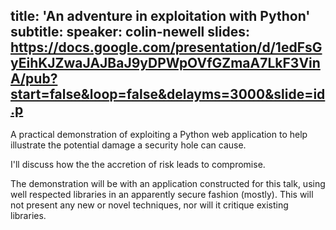 title: 'An adventure in exploitation with Python'
subtitle:
speaker: colin-newell
slides: https://docs.google.com/presentation/d/1edFsGyEihKJZwaJAJBaJ9yDPWpOVfGZmaA7LkF3VinA/pub?start=false&loop=false&delayms=3000&slide=id.p
---
A practical demonstration of exploiting a Python web application to help illustrate the potential damage a security hole can cause.

I'll discuss how the the accretion of risk leads to compromise.

The demonstration will be with an application constructed for this talk, using well respected libraries in an apparently secure fashion (mostly).  This will not present any new or novel techniques, nor will it critique existing libraries.